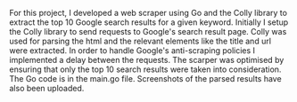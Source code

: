 For this project, I developed a web scraper using Go and the Colly library to extract the top 10 Google search results for a given keyword.
Initially I setup the Colly library to send requests to Google's search result page.
Colly was used for parsing the html and the relevant elements like the title and url were extracted.
In order to handle Google's anti-scraping policies I implemented a delay between the requests.
The scarper was optimised by ensuring that only the top 10 search results were taken into consideration.
The Go code is in the main.go file.
Screenshots of the parsed results have also been uploaded.

